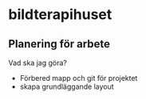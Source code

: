 # bildterapihuset

## Planering för arbete

Vad ska jag göra?

* Förbered mapp och git för projektet
* skapa grundläggande layout